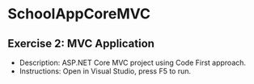 # SchoolAppCoreMVC
## Exercise 2: MVC Application
- Description: ASP.NET Core MVC project using Code First
approach.
- Instructions: Open in Visual Studio, press F5 to run.
